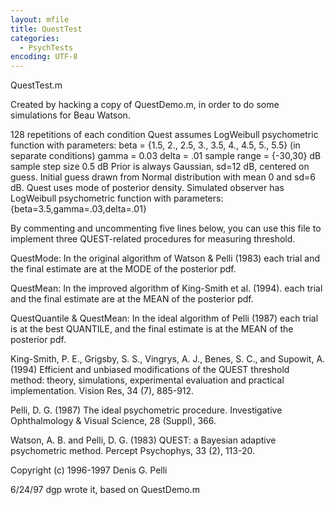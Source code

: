 ```yaml
---
layout: mfile
title: QuestTest
categories:
  - PsychTests
encoding: UTF-8
---
```


QuestTest.m

Created by hacking a copy of QuestDemo.m, in order to
do some simulations for Beau Watson.

128 repetitions of each condition
Quest assumes LogWeibull psychometric function with parameters:
beta = {1.5, 2., 2.5, 3., 3.5, 4., 4.5, 5., 5.5} (in separate conditions)
gamma = 0.03
delta = .01
sample range = {-30,30} dB
sample step size 0.5 dB
Prior is always Gaussian, sd=12 dB, centered on guess.
Initial guess drawn from Normal distribution with mean 0 and sd=6 dB.
Quest uses mode of posterior density.
Simulated observer has LogWeibull psychometric function with parameters:
{beta=3.5,gamma=.03,delta=.01}


By commenting and uncommenting five lines below, you can use
this file to implement three QUEST-related procedures for measuring
threshold.

QuestMode: In the original algorithm of Watson & Pelli (1983)
each trial and the final estimate are at the MODE of the posterior pdf.

QuestMean: In the improved algorithm of King-Smith et al. (1994).
each trial and the final estimate are at the MEAN of the posterior pdf.

QuestQuantile & QuestMean: In the ideal algorithm of Pelli (1987)
each trial is at the best QUANTILE, and the final estimate is at
the MEAN of the posterior pdf.

King-Smith, P. E., Grigsby, S. S., Vingrys, A. J., Benes, S. C., and Supowit, A.
(1994) Efficient and unbiased modifications of the QUEST threshold method: theory,
simulations, experimental evaluation and practical implementation.
Vision Res, 34 (7), 885-912.

Pelli, D. G. (1987) The ideal psychometric procedure. Investigative Ophthalmology
& Visual Science, 28 (Suppl), 366.

Watson, A. B. and Pelli, D. G. (1983) QUEST: a Bayesian adaptive psychometric
method. Percept Psychophys, 33 (2), 113-20.

Copyright (c) 1996-1997 Denis G. Pelli

6/24/97  dgp    wrote it, based on QuestDemo.m